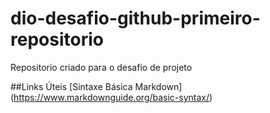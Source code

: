 # dio-desafio-github-primeiro-repositorio
Repositorio criado para o desafio de projeto

##Links Úteis
[Sintaxe Básica Markdown] (https://www.markdownguide.org/basic-syntax/)

